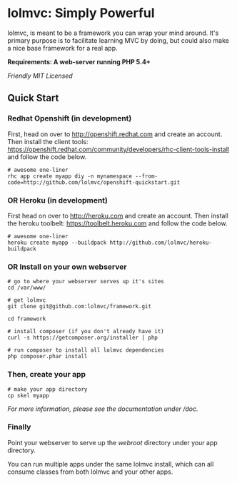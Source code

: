 # lolmvc: Simply Powerful

lolmvc, is meant to be a framework you can wrap your mind around.
It's primary purpose is to facilitate learning MVC by doing,
but could also make a nice base framework for a real app.

**Requirements: A web-server running PHP 5.4+**

*Friendly MIT Licensed*

## Quick Start

### Redhat Openshift (in development)

First, head on over to <http://openshift.redhat.com> and create
an account. Then install the client tools:
<https://openshift.redhat.com/community/developers/rhc-client-tools-install>
and follow the code below.
	
	# awesome one-liner
	rhc app create myapp diy -n mynamespace --from-code=http://github.com/lolmvc/openshift-quickstart.git

### OR Heroku (in development)

First head on over to <http://heroku.com> and create an account.
Then install the heroku toolbelt: <https://toolbelt.heroku.com>
and follow the code below.

	# awesome one-liner
	heroku create myapp --buildpack http://github.com/lolmvc/heroku-buildpack

### OR Install on your own webserver

	# go to where your webserver serves up it's sites
	cd /var/www/

	# get lolmvc
	git clone git@github.com:lolmvc/framework.git

	cd framework

	# install composer (if you don't already have it)
	curl -s https://getcomposer.org/installer | php

	# run composer to install all lolmvc dependencies
	php composer.phar install

### Then, create your app

	# make your app directory
	cp skel myapp

*For more information, please see the documentation under /doc.*

### Finally

Point your webserver to serve up the *webroot* directory under your app directory.

You can run multiple apps under the same lolmvc install, which can all consume classes from both lolmvc and your other apps.

